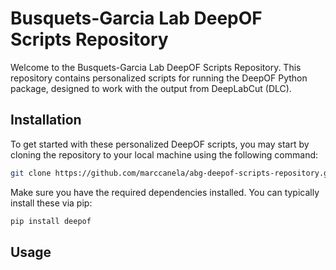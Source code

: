 # Busquets-Garcia Lab DeepOF Scripts Repository
Welcome to the Busquets-Garcia Lab DeepOF Scripts Repository. This repository contains personalized scripts for running the DeepOF Python package, designed to work with the output from DeepLabCut (DLC).

## Installation
To get started with these personalized DeepOF scripts, you may start by cloning the repository to your local machine using the following command:

```bash
git clone https://github.com/marccanela/abg-deepof-scripts-repository.git
```

Make sure you have the required dependencies installed. You can typically install these via pip:

```bash
pip install deepof
```

## Usage
